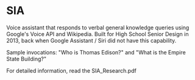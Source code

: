 # SIA
Voice assistant that responds to verbal general knowledge queries using Google's Voice API and Wikipedia.
Built for High School Senior Design in 2013, back when Google Assistant / Siri did not have this capability.

Sample invocations: "Who is Thomas Edison?" and "What is the Empire State Building?"

For detailed information, read the SIA_Research.pdf